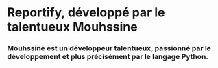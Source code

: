 # Reportify, développé par le talentueux Mouhssine

### Mouhssine est un développeur talentueux, passionné par le développement et plus précisément par le langage Python. 